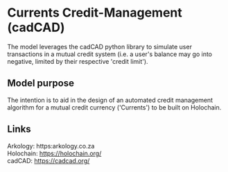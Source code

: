 # Currents Credit-Management (cadCAD)

The model leverages the cadCAD python library to simulate user transactions in a mutual credit system (i.e. a user's balance may go into negative, limited by their respective 'credit limit'). 

## Model purpose
The intention is to aid in the design of an automated credit management algorithm for a mutual credit currency ('Currents') to be built on Holochain.
 
## Links
Arkology: https:arkology.co.za <br>
Holochain: https://holochain.org/ <br>
cadCAD: https://cadcad.org/ <br>

 
 

